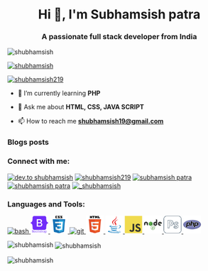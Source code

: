 <h1 align="center">Hi 👋, I'm Subhamsish patra</h1>
<h3 align="center">A passionate full stack developer from India</h3>

<p align="left"> <img src="https://komarev.com/ghpvc/?username=shubhamsish&label=Profile%20views&color=0e75b6&style=flat" alt="shubhamsish" /> </p>

<p align="left"> <a href="https://github.com/ryo-ma/github-profile-trophy"><img src="https://github-profile-trophy.vercel.app/?username=shubhamsish" alt="shubhamsish" /></a> </p>

<p align="left"> <a href="https://twitter.com/shubhamsish219" target="blank"><img src="https://img.shields.io/twitter/follow/shubhamsish219?logo=twitter&style=for-the-badge" alt="shubhamsish219" /></a> </p>

- 🌱 I’m currently learning **PHP**

- 💬 Ask me about **HTML, CSS, JAVA SCRIPT**

- 📫 How to reach me **shubhamsish19@gmail.com**

### Blogs posts
<!-- BLOG-POST-LIST:START -->
<!-- BLOG-POST-LIST:END -->

<h3 align="left">Connect with me:</h3>
<p align="left">
<a href="https://dev.to/dev.to shubhamsish" target="blank"><img align="center" src="https://cdn.jsdelivr.net/npm/simple-icons@3.0.1/icons/dev-dot-to.svg" alt="dev.to shubhamsish" height="30" width="40" /></a>
<a href="https://twitter.com/shubhamsish219" target="blank"><img align="center" src="https://cdn.jsdelivr.net/npm/simple-icons@3.0.1/icons/twitter.svg" alt="shubhamsish219" height="30" width="40" /></a>
<a href="https://linkedin.com/in/subhamsish patra" target="blank"><img align="center" src="https://cdn.jsdelivr.net/npm/simple-icons@3.0.1/icons/linkedin.svg" alt="subhamsish patra" height="30" width="40" /></a>
<a href="https://fb.com/shubhamsish patra" target="blank"><img align="center" src="https://cdn.jsdelivr.net/npm/simple-icons@3.0.1/icons/facebook.svg" alt="shubhamsish patra" height="30" width="40" /></a>
<a href="https://instagram.com/_shubhamsish" target="blank"><img align="center" src="https://cdn.jsdelivr.net/npm/simple-icons@3.0.1/icons/instagram.svg" alt="_shubhamsish" height="30" width="40" /></a>
</p>

<h3 align="left">Languages and Tools:</h3>
<p align="left"> <a href="https://www.gnu.org/software/bash/" target="_blank"> <img src="https://www.vectorlogo.zone/logos/gnu_bash/gnu_bash-icon.svg" alt="bash" width="40" height="40"/> </a> <a href="https://getbootstrap.com" target="_blank"> <img src="https://raw.githubusercontent.com/devicons/devicon/master/icons/bootstrap/bootstrap-plain-wordmark.svg" alt="bootstrap" width="40" height="40"/> </a> <a href="https://www.w3schools.com/css/" target="_blank"> <img src="https://raw.githubusercontent.com/devicons/devicon/master/icons/css3/css3-original-wordmark.svg" alt="css3" width="40" height="40"/> </a> <a href="https://git-scm.com/" target="_blank"> <img src="https://www.vectorlogo.zone/logos/git-scm/git-scm-icon.svg" alt="git" width="40" height="40"/> </a> <a href="https://www.w3.org/html/" target="_blank"> <img src="https://raw.githubusercontent.com/devicons/devicon/master/icons/html5/html5-original-wordmark.svg" alt="html5" width="40" height="40"/> </a> <a href="https://www.java.com" target="_blank"> <img src="https://raw.githubusercontent.com/devicons/devicon/master/icons/java/java-original.svg" alt="java" width="40" height="40"/> </a> <a href="https://developer.mozilla.org/en-US/docs/Web/JavaScript" target="_blank"> <img src="https://raw.githubusercontent.com/devicons/devicon/master/icons/javascript/javascript-original.svg" alt="javascript" width="40" height="40"/> </a> <a href="https://nodejs.org" target="_blank"> <img src="https://raw.githubusercontent.com/devicons/devicon/master/icons/nodejs/nodejs-original-wordmark.svg" alt="nodejs" width="40" height="40"/> </a> <a href="https://www.photoshop.com/en" target="_blank"> <img src="https://raw.githubusercontent.com/devicons/devicon/master/icons/photoshop/photoshop-line.svg" alt="photoshop" width="40" height="40"/> </a> <a href="https://www.php.net" target="_blank"> <img src="https://raw.githubusercontent.com/devicons/devicon/master/icons/php/php-original.svg" alt="php" width="40" height="40"/> </a> </p>

<p><img align="left" src="https://github-readme-stats.vercel.app/api/top-langs?username=shubhamsish&show_icons=true&locale=en&layout=compact" alt="shubhamsish" /></p>

<p>&nbsp;<img align="center" src="https://github-readme-stats.vercel.app/api?username=shubhamsish&show_icons=true&locale=en" alt="shubhamsish" /></p>

<p><img align="center" src="https://github-readme-streak-stats.herokuapp.com/?user=shubhamsish&" alt="shubhamsish" /></p>
